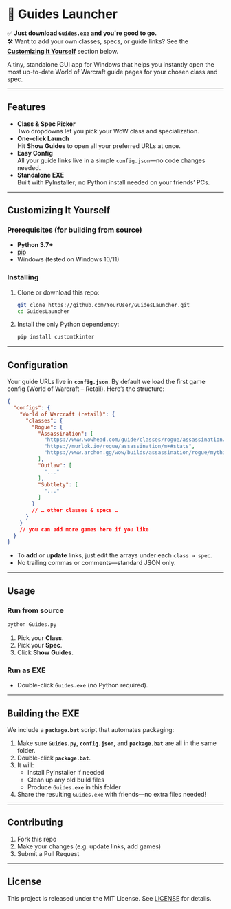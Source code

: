 # 🎯 Guides Launcher

 ✅ **Just download `Guides.exe` and you're good to go.**  
 🛠️ Want to add your own classes, specs, or guide links? See the **[Customizing It Yourself](#customizing-it-yourself)** section below.

A tiny, standalone GUI app for Windows that helps you instantly open the most up-to-date World of Warcraft guide pages for your chosen class and spec.

---

## Features

- **Class & Spec Picker**  
  Two dropdowns let you pick your WoW class and specialization.
- **One-click Launch**  
  Hit **Show Guides** to open all your preferred URLs at once.
- **Easy Config**  
  All your guide links live in a simple `config.json`—no code changes needed.
- **Standalone EXE**  
  Built with PyInstaller; no Python install needed on your friends’ PCs.

---

## Customizing It Yourself

### Prerequisites (for building from source)

- **Python 3.7+**
- [pip](https://pip.pypa.io/)  
- Windows (tested on Windows 10/11)

### Installing

1. Clone or download this repo:
   ```bash
   git clone https://github.com/YourUser/GuidesLauncher.git
   cd GuidesLauncher
   ```
2. Install the only Python dependency:
   ```bash
   pip install customtkinter
   ```

---

## Configuration

Your guide URLs live in **`config.json`**. By default we load the first game config (World of Warcraft – Retail). Here’s the structure:

```json
{
  "configs": {
    "World of Warcraft (retail)": {
      "classes": {
        "Rogue": {
          "Assassination": [
            "https://www.wowhead.com/guide/classes/rogue/assassination/bis-gear#overall-bis",
            "https://murlok.io/rogue/assassination/m+#stats",
            "https://www.archon.gg/wow/builds/assassination/rogue/mythic-plus/…"
          ],
          "Outlaw": [
            "..."
          ],
          "Subtlety": [
            "..."
          ]
        }
        // … other classes & specs …
      }
    }
    // you can add more games here if you like
  }
}
```

- To **add** or **update** links, just edit the arrays under each `class → spec`.
- No trailing commas or comments—standard JSON only.

---

## Usage

### Run from source
```bash
python Guides.py
```
1. Pick your **Class**.  
2. Pick your **Spec**.  
3. Click **Show Guides**.  

### Run as EXE
- Double-click `Guides.exe` (no Python required).

---

## Building the EXE

We include a **`package.bat`** script that automates packaging:

1. Make sure **`Guides.py`**, **`config.json`**, and **`package.bat`** are all in the same folder.
2. Double-click **`package.bat`**.
3. It will:
   - Install PyInstaller if needed  
   - Clean up any old build files  
   - Produce `Guides.exe` in this folder  
4. Share the resulting `Guides.exe` with friends—no extra files needed!

---

## Contributing

1. Fork this repo  
2. Make your changes (e.g. update links, add games)  
3. Submit a Pull Request  

---

## License

This project is released under the MIT License. See [LICENSE](LICENSE) for details.
